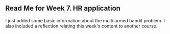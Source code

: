 ## Read Me for Week 7. HR application
I just added some basic information about the multi armed bandit problem.
I also included a reflection relating this week's content to another course.

